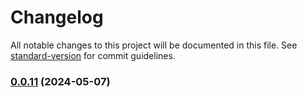 # Changelog

All notable changes to this project will be documented in this file. See [standard-version](https://github.com/conventional-changelog/standard-version) for commit guidelines.

### [0.0.11](https://github.com/LeonardoAdami21/email-api/compare/v0.0.10...v0.0.11) (2024-05-07)
